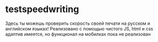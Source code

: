 # testspeedwriting
Здесь ты можешь проверить скорость своей печати на русском и английском языках!
Реализовано с помощью чистого JS, html и css
адаптив имеется, но функционал на мобилках пока не реализован
